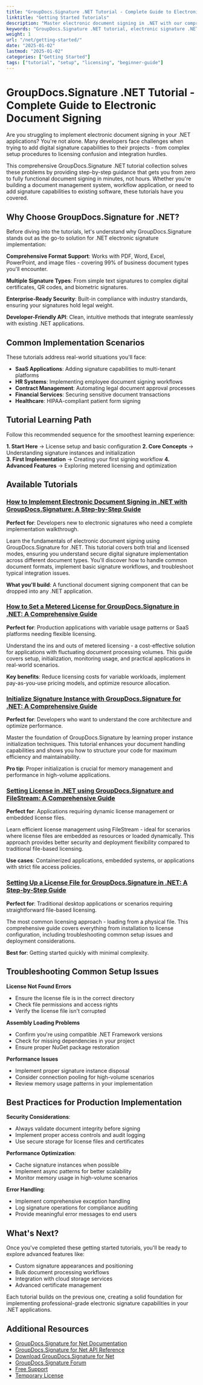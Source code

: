 ```yaml
---
title: "GroupDocs.Signature .NET Tutorial - Complete Guide to Electronic Document Signing"
linktitle: "Getting Started Tutorials"
description: "Master electronic document signing in .NET with our comprehensive GroupDocs.Signature tutorials. Setup, licensing, and implementation guides for developers."
keywords: "GroupDocs.Signature .NET tutorial, electronic signature .NET implementation, digital signature C# tutorial, .NET document signing library, how to implement electronic signatures"
weight: 1
url: "/net/getting-started/"
date: "2025-01-02"
lastmod: "2025-01-02"
categories: ["Getting Started"]
tags: ["tutorial", "setup", "licensing", "beginner-guide"]
---
```


# GroupDocs.Signature .NET Tutorial - Complete Guide to Electronic Document Signing

Are you struggling to implement electronic document signing in your .NET applications? You're not alone. Many developers face challenges when trying to add digital signature capabilities to their projects - from complex setup procedures to licensing confusion and integration hurdles.

This comprehensive GroupDocs.Signature .NET tutorial collection solves these problems by providing step-by-step guidance that gets you from zero to fully functional document signing in minutes, not hours. Whether you're building a document management system, workflow application, or need to add signature capabilities to existing software, these tutorials have you covered.

## Why Choose GroupDocs.Signature for .NET?

Before diving into the tutorials, let's understand why GroupDocs.Signature stands out as the go-to solution for .NET electronic signature implementation:

**Comprehensive Format Support**: Works with PDF, Word, Excel, PowerPoint, and image files - covering 99% of business document types you'll encounter.

**Multiple Signature Types**: From simple text signatures to complex digital certificates, QR codes, and biometric signatures.

**Enterprise-Ready Security**: Built-in compliance with industry standards, ensuring your signatures hold legal weight.

**Developer-Friendly API**: Clean, intuitive methods that integrate seamlessly with existing .NET applications.

## Common Implementation Scenarios

These tutorials address real-world situations you'll face:

- **SaaS Applications**: Adding signature capabilities to multi-tenant platforms
- **HR Systems**: Implementing employee document signing workflows  
- **Contract Management**: Automating legal document approval processes
- **Financial Services**: Securing sensitive document transactions
- **Healthcare**: HIPAA-compliant patient form signing

## Tutorial Learning Path

Follow this recommended sequence for the smoothest learning experience:

**1. Start Here** → License setup and basic configuration
**2. Core Concepts** → Understanding signature instances and initialization  
**3. First Implementation** → Creating your first signing workflow
**4. Advanced Features** → Exploring metered licensing and optimization

## Available Tutorials

### [How to Implement Electronic Document Signing in .NET with GroupDocs.Signature: A Step-by-Step Guide](./groupdocs-signature-net-document-signing-tutorial/)

**Perfect for**: Developers new to electronic signatures who need a complete implementation walkthrough.

Learn the fundamentals of electronic document signing using GroupDocs.Signature for .NET. This tutorial covers both trial and licensed modes, ensuring you understand secure digital signature implementation across different document types. You'll discover how to handle common document formats, implement basic signature workflows, and troubleshoot typical integration issues.

**What you'll build**: A functional document signing component that can be dropped into any .NET application.

### [How to Set a Metered License for GroupDocs.Signature in .NET: A Comprehensive Guide](./set-metered-license-groupdocs-signature-dotnet/)

**Perfect for**: Production applications with variable usage patterns or SaaS platforms needing flexible licensing.

Understand the ins and outs of metered licensing - a cost-effective solution for applications with fluctuating document processing volumes. This guide covers setup, initialization, monitoring usage, and practical applications in real-world scenarios.

**Key benefits**: Reduce licensing costs for variable workloads, implement pay-as-you-use pricing models, and optimize resource allocation.

### [Initialize Signature Instance with GroupDocs.Signature for .NET: A Comprehensive Guide](./initialize-signature-instance-groupdocs-signature-net/)

**Perfect for**: Developers who want to understand the core architecture and optimize performance.

Master the foundation of GroupDocs.Signature by learning proper instance initialization techniques. This tutorial enhances your document handling capabilities and shows you how to structure your code for maximum efficiency and maintainability.

**Pro tip**: Proper initialization is crucial for memory management and performance in high-volume applications.

### [Setting License in .NET using GroupDocs.Signature and FileStream: A Comprehensive Guide](./set-license-net-groupdocs-signature-stream/)

**Perfect for**: Applications requiring dynamic license management or embedded license files.

Learn efficient license management using FileStream - ideal for scenarios where license files are embedded as resources or loaded dynamically. This approach provides better security and deployment flexibility compared to traditional file-based licensing.

**Use cases**: Containerized applications, embedded systems, or applications with strict file access policies.

### [Setting Up a License File for GroupDocs.Signature in .NET: A Step-by-Step Guide](./groupdocs-signature-license-net-guide/)

**Perfect for**: Traditional desktop applications or scenarios requiring straightforward file-based licensing.

The most common licensing approach - loading from a physical file. This comprehensive guide covers everything from installation to license configuration, including troubleshooting common setup issues and deployment considerations.

**Best for**: Getting started quickly with minimal complexity.

## Troubleshooting Common Setup Issues

**License Not Found Errors**
- Ensure the license file is in the correct directory
- Check file permissions and access rights
- Verify the license file isn't corrupted

**Assembly Loading Problems**  
- Confirm you're using compatible .NET Framework versions
- Check for missing dependencies in your project
- Ensure proper NuGet package restoration

**Performance Issues**
- Implement proper signature instance disposal
- Consider connection pooling for high-volume scenarios
- Review memory usage patterns in your implementation

## Best Practices for Production Implementation

**Security Considerations**:
- Always validate document integrity before signing
- Implement proper access controls and audit logging
- Use secure storage for license files and certificates

**Performance Optimization**:
- Cache signature instances when possible
- Implement async patterns for better scalability  
- Monitor memory usage in high-volume scenarios

**Error Handling**:
- Implement comprehensive exception handling
- Log signature operations for compliance auditing
- Provide meaningful error messages to end users

## What's Next?

Once you've completed these getting started tutorials, you'll be ready to explore advanced features like:
- Custom signature appearances and positioning
- Bulk document processing workflows
- Integration with cloud storage services
- Advanced certificate management

Each tutorial builds on the previous one, creating a solid foundation for implementing professional-grade electronic signature capabilities in your .NET applications.

## Additional Resources

- [GroupDocs.Signature for Net Documentation](https://docs.groupdocs.com/signature/net/)
- [GroupDocs.Signature for Net API Reference](https://reference.groupdocs.com/signature/net/)
- [Download GroupDocs.Signature for Net](https://releases.groupdocs.com/signature/net/)
- [GroupDocs.Signature Forum](https://forum.groupdocs.com/c/signature)
- [Free Support](https://forum.groupdocs.com/)
- [Temporary License](https://purchase.groupdocs.com/temporary-license/)
